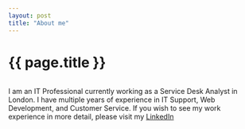 ```yaml
---
layout: post
title: "About me"
---
```


<h1 class="title is-size-2">{{ page.title }}</h1>

<div class="columns">

  <div class="column">
    <p class="is-size-5">
      I am an IT Professional currently working as a Service Desk Analyst in London. I have multiple years of experience in IT Support, Web Development, and Customer Service. If you wish to see my work experience in more detail, please visit my <a href="https://linkedin.com/in/{{ site.handle }}" target="_blank">LinkedIn</a>
    </p>
  </div>

</div>
